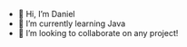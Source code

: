 - 👋 Hi, I’m Daniel
- 🌱 I’m currently learning Java
- 💞️ I’m looking to collaborate on any project!

